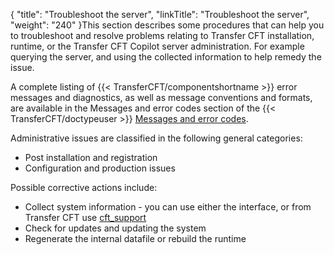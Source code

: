 {
    "title": "Troubleshoot the server",
    "linkTitle": "Troubleshoot the server",
    "weight": "240"
}This section describes some procedures that can help you to troubleshoot and resolve problems relating to Transfer CFT installation, runtime, or the Transfer CFT Copilot server administration. For example querying the server, and using the collected information to help remedy the issue.

A complete listing of {{< TransferCFT/componentshortname  >}} error messages and diagnostics, as well as message conventions and formats, are available in the Messages and error codes section of the {{< TransferCFT/doctypeuser  >}} [](../messages_and_error_codes_start_here) [Messages and error codes](../messages_and_error_codes_start_here).

Administrative issues are classified in the following general categories:

-   Post installation and registration
-   Configuration and production issues

Possible corrective actions include:

-   Collect system information - you can use either the interface, or from Transfer CFT use [cft\_support](../../cft_intro_install/unix_install_start_here/troubleshoot_registration/support_tools)
-   Check for updates and updating the system
-   Regenerate the internal datafile or rebuild the runtime
